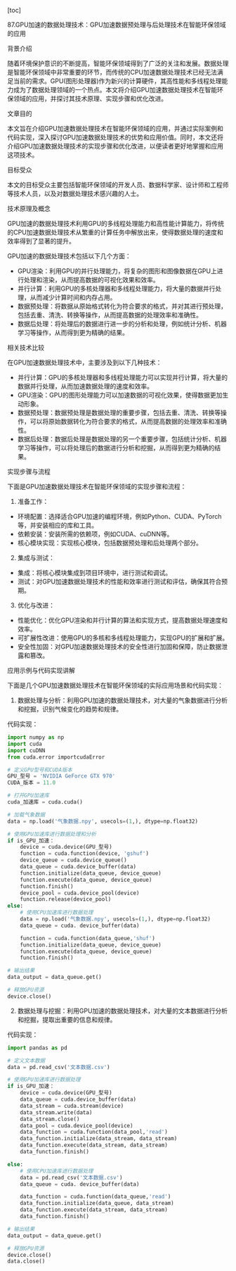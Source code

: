 
[toc]                    
                
                
87.GPU加速的数据处理技术：GPU加速数据预处理与后处理技术在智能环保领域的应用

背景介绍

随着环境保护意识的不断提高，智能环保领域得到了广泛的关注和发展。数据处理是智能环保领域中非常重要的环节，而传统的CPU加速数据处理技术已经无法满足当前的需求。GPU(图形处理器)作为新兴的计算硬件，其高性能和多线程处理能力成为了数据处理领域的一个热点。本文将介绍GPU加速数据处理技术在智能环保领域的应用，并探讨其技术原理、实现步骤和优化改进。

文章目的

本文旨在介绍GPU加速数据处理技术在智能环保领域的应用，并通过实际案例和代码实现，深入探讨GPU加速数据处理技术的优势和应用价值。同时，本文还将介绍GPU加速数据处理技术的实现步骤和优化改进，以便读者更好地掌握和应用这项技术。

目标受众

本文的目标受众主要包括智能环保领域的开发人员、数据科学家、设计师和工程师等技术人员，以及对数据处理技术感兴趣的人士。

技术原理及概念

GPU加速的数据处理技术利用GPU的多线程处理能力和高性能计算能力，将传统的CPU加速数据处理技术从繁重的计算任务中解放出来，使得数据处理的速度和效率得到了显著的提升。

GPU加速的数据处理技术包括以下几个方面：

- GPU渲染：利用GPU的并行处理能力，将复杂的图形和图像数据在GPU上进行处理和渲染，从而提高数据的可视化效果和效率。
- 并行计算：利用GPU的多核处理器和多线程处理能力，将大量的数据并行处理，从而减少计算时间和内存占用。
- 数据预处理：将数据从原始格式转化为符合要求的格式，并对其进行预处理，包括去重、清洗、转换等操作，从而提高数据的处理效率和准确性。
- 数据后处理：将处理后的数据进行进一步的分析和处理，例如统计分析、机器学习等操作，从而得到更为精确的结果。

相关技术比较

在GPU加速数据处理技术中，主要涉及到以下几种技术：

- 并行计算：GPU的多核处理器和多线程处理能力可以实现并行计算，将大量的数据并行处理，从而加速数据处理的速度和效率。
- GPU渲染：GPU的图形处理能力可以加速数据的可视化效果，使得数据更加生动形象。
- 数据预处理：数据预处理是数据处理的重要步骤，包括去重、清洗、转换等操作，可以将原始数据转化为符合要求的格式，从而提高数据的处理效率和准确性。
- 数据后处理：数据后处理是数据处理的另一个重要步骤，包括统计分析、机器学习等操作，可以将处理后的数据进行分析和挖掘，从而得到更为精确的结果。

实现步骤与流程

下面是GPU加速数据处理技术在智能环保领域的实现步骤和流程：

1. 准备工作：

- 环境配置：选择适合GPU加速的编程环境，例如Python、CUDA、PyTorch等，并安装相应的库和工具。
- 依赖安装：安装所需的依赖项，例如CUDA、cuDNN等。
- 核心模块实现：实现核心模块，包括数据预处理和后处理两个部分。

2. 集成与测试：

- 集成：将核心模块集成到项目环境中，进行测试和调试。
- 测试：对GPU加速数据处理技术的性能和效率进行测试和评估，确保其符合预期。

3. 优化与改进：

- 性能优化：优化GPU渲染和并行计算的算法和实现方式，提高数据处理速度和效率。
- 可扩展性改进：使用GPU的多核和多线程处理能力，实现GPU的扩展和扩展。
- 安全性加固：对GPU加速数据处理技术的安全性进行加固和保障，防止数据泄露和篡改。

应用示例与代码实现讲解

下面是几个GPU加速数据处理技术在智能环保领域的实际应用场景和代码实现：

1. 数据处理与分析：利用GPU加速的数据处理技术，对大量的气象数据进行分析和挖掘，识别气候变化的趋势和规律。

代码实现：
```python
import numpy as np
import cuda
import cuDNN
from cuda.error importcudaError

# 定义GPU型号和CUDA版本
GPU_型号 = 'NVIDIA GeForce GTX 970'
CUDA_版本 = 11.0

# 打开GPU加速库
cuda_加速库 = cuda.cuda()

# 加载气象数据
data = np.load('气象数据.npy', usecols=(1,), dtype=np.float32)

# 使用GPU加速库进行数据处理和分析
if is_GPU_加速：
    device = cuda.device(GPU_型号)
    function = cuda.function(device, 'gshuf')
    device_queue = cuda.device_queue()
    data_queue = cuda.device_buffer(data)
    function.initialize(data_queue, device_queue)
    function.execute(data_queue, device_queue)
    function.finish()
    device_pool = cuda.device_pool(device)
    function.release(device_pool)
else:
    # 使用CPU加速库进行数据处理
    data = np.load('气象数据.npy', usecols=(1,), dtype=np.float32)
    data_queue = cuda. device_buffer(data)

    function = cuda.function(data_queue,'shuf')
    function.initialize(data_queue, device_queue)
    function.execute(data_queue, device_queue)
    function.finish()

# 输出结果
data_output = data_queue.get()

# 释放GPU资源
device.close()
```
2. 数据处理与挖掘：利用GPU加速的数据处理技术，对大量的文本数据进行分析和挖掘，提取出重要的信息和规律。

代码实现：
```python
import pandas as pd

# 定义文本数据
data = pd.read_csv('文本数据.csv')

# 使用GPU加速库进行数据处理
if is_GPU_加速：
    device = cuda.device(GPU_型号)
    data_queue = cuda.device_buffer(data)
    data_stream = cuda.stream(device)
    data_stream.write(data)
    data_stream.close()
    data_pool = cuda.device_pool(device)
    data_function = cuda.function(data_pool,'read')
    data_function.initialize(data_stream, data_stream)
    data_function.execute(data_stream, data_stream)
    data_function.finish()

else:
    # 使用CPU加速库进行数据处理
    data = pd.read_csv('文本数据.csv')
    data_queue = cuda. device_buffer(data)

    data_function = cuda.function(data_queue,'read')
    data_function.initialize(data_queue, data_stream)
    data_function.execute(data_stream, data_stream)
    data_function.finish()

# 输出结果
data_output = data_queue.get()

# 释放GPU资源
device.close()
data.close()
```

